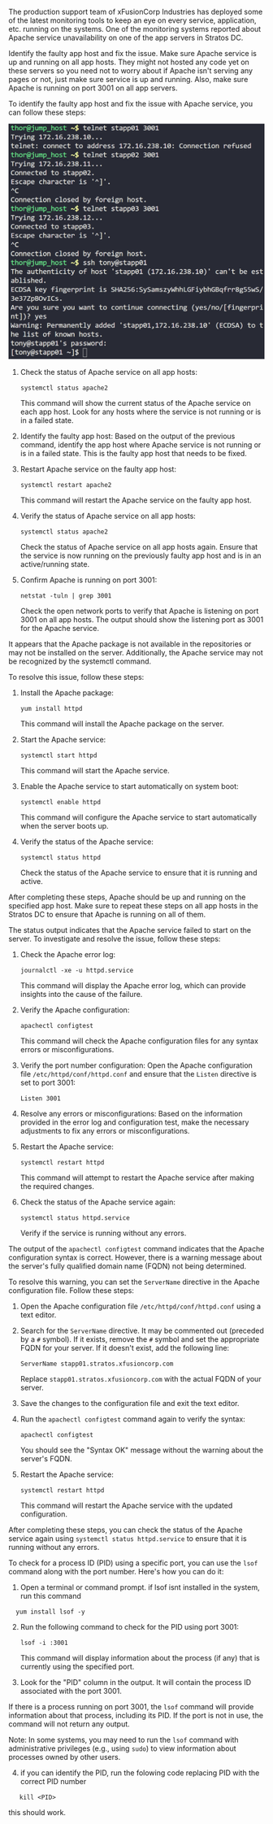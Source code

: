 The production support team of xFusionCorp Industries has deployed some of the latest monitoring tools to keep an eye on every service, application, etc. running on the systems. One of the monitoring systems reported about Apache service unavailability on one of the app servers in Stratos DC.



Identify the faulty app host and fix the issue. Make sure Apache service is up and running on all app hosts. They might not hosted any code yet on these servers so you need not to worry about if Apache isn't serving any pages or not, just make sure service is up and running. Also, make sure Apache is running on port 3001 on all app servers.


To identify the faulty app host and fix the issue with Apache service, you can follow these steps:

![Alt text](linux-troubelshoot.png)

1. Check the status of Apache service on all app hosts:
   ```shell
   systemctl status apache2
   ```

   This command will show the current status of the Apache service on each app host. Look for any hosts where the service is not running or is in a failed state.

2. Identify the faulty app host:
   Based on the output of the previous command, identify the app host where Apache service is not running or is in a failed state. This is the faulty app host that needs to be fixed.

3. Restart Apache service on the faulty app host:
   ```shell
   systemctl restart apache2
   ```

   This command will restart the Apache service on the faulty app host.

4. Verify the status of Apache service on all app hosts:
   ```shell
   systemctl status apache2
   ```

   Check the status of Apache service on all app hosts again. Ensure that the service is now running on the previously faulty app host and is in an active/running state.

  


5. Confirm Apache is running on port 3001:
   ```shell
   netstat -tuln | grep 3001
   ```

   Check the open network ports to verify that Apache is listening on port 3001 on all app hosts. The output should show the listening port as 3001 for the Apache service.

It appears that the Apache package is not available in the repositories or may not be installed on the server. Additionally, the Apache service may not be recognized by the systemctl command. 

To resolve this issue, follow these steps:

1. Install the Apache package:
   ```shell
   yum install httpd
   ```

   This command will install the Apache package on the server.

2. Start the Apache service:
   ```shell
   systemctl start httpd
   ```

   This command will start the Apache service.

3. Enable the Apache service to start automatically on system boot:
   ```shell
   systemctl enable httpd
   ```

   This command will configure the Apache service to start automatically when the server boots up.

4. Verify the status of the Apache service:
   ```shell
   systemctl status httpd
   ```

   Check the status of the Apache service to ensure that it is running and active.

After completing these steps, Apache should be up and running on the specified app host. Make sure to repeat these steps on all app hosts in the Stratos DC to ensure that Apache is running on all of them.

The status output indicates that the Apache service failed to start on the server. To investigate and resolve the issue, follow these steps:

1. Check the Apache error log:
   ```shell
   journalctl -xe -u httpd.service
   ```

   This command will display the Apache error log, which can provide insights into the cause of the failure.

2. Verify the Apache configuration:
   ```shell
   apachectl configtest
   ```

   This command will check the Apache configuration files for any syntax errors or misconfigurations.

3. Verify the port number configuration:
   Open the Apache configuration file `/etc/httpd/conf/httpd.conf` and ensure that the `Listen` directive is set to port 3001:
   ```
   Listen 3001
   ```

4. Resolve any errors or misconfigurations:
   Based on the information provided in the error log and configuration test, make the necessary adjustments to fix any errors or misconfigurations.

5. Restart the Apache service:
   ```shell
   systemctl restart httpd
   ```

   This command will attempt to restart the Apache service after making the required changes.

6. Check the status of the Apache service again:
   ```shell
   systemctl status httpd.service
   ```

   Verify if the service is running without any errors.

The output of the `apachectl configtest` command indicates that the Apache configuration syntax is correct. However, there is a warning message about the server's fully qualified domain name (FQDN) not being determined.

To resolve this warning, you can set the `ServerName` directive in the Apache configuration file. Follow these steps:

1. Open the Apache configuration file `/etc/httpd/conf/httpd.conf` using a text editor.

2. Search for the `ServerName` directive. It may be commented out (preceded by a `#` symbol). If it exists, remove the `#` symbol and set the appropriate FQDN for your server. If it doesn't exist, add the following line:
   ```
   ServerName stapp01.stratos.xfusioncorp.com
   ```

   Replace `stapp01.stratos.xfusioncorp.com` with the actual FQDN of your server.

3. Save the changes to the configuration file and exit the text editor.

4. Run the `apachectl configtest` command again to verify the syntax:
   ```shell
   apachectl configtest
   ```

   You should see the "Syntax OK" message without the warning about the server's FQDN.

5. Restart the Apache service:
   ```shell
   systemctl restart httpd
   ```

   This command will restart the Apache service with the updated configuration.

After completing these steps, you can check the status of the Apache service again using `systemctl status httpd.service` to ensure that it is running without any errors.

To check for a process ID (PID) using a specific port, you can use the `lsof` command along with the port number. Here's how you can do it:

1. Open a terminal or command prompt.
if lsof isnt installed in the system, run this command

 ```
   yum install lsof -y
   ```

2. Run the following command to check for the PID using port 3001:
   ```
   lsof -i :3001
   ```

   This command will display information about the process (if any) that is currently using the specified port.

3. Look for the "PID" column in the output. It will contain the process ID associated with the port 3001.

If there is a process running on port 3001, the `lsof` command will provide information about that process, including its PID. If the port is not in use, the command will not return any output.

Note: In some systems, you may need to run the `lsof` command with administrative privileges (e.g., using `sudo`) to view information about processes owned by other users.

4. if you can identify the PID, run the folowing code replacing PID with the correct PID number
```
   kill <PID>
```
this should work.

